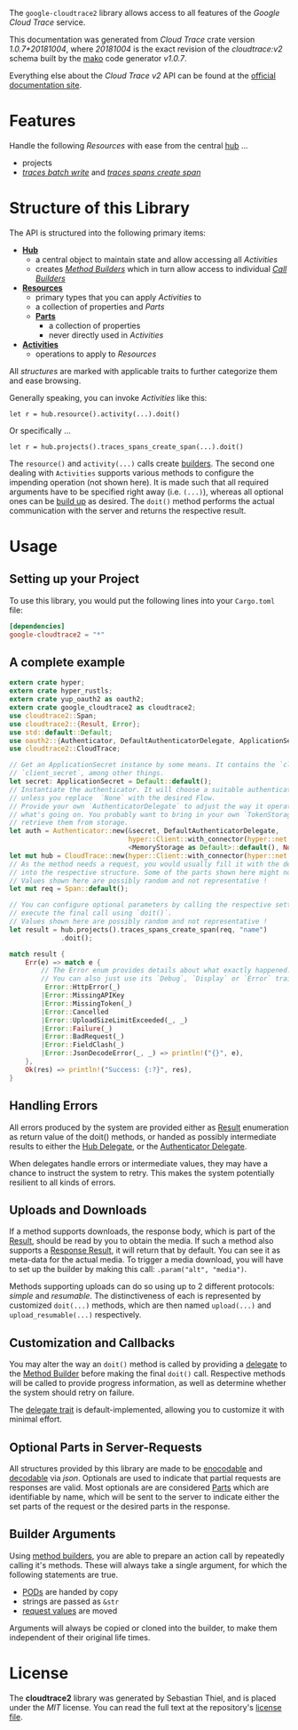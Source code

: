 <!---
DO NOT EDIT !
This file was generated automatically from 'src/mako/api/README.md.mako'
DO NOT EDIT !
-->
The `google-cloudtrace2` library allows access to all features of the *Google Cloud Trace* service.

This documentation was generated from *Cloud Trace* crate version *1.0.7+20181004*, where *20181004* is the exact revision of the *cloudtrace:v2* schema built by the [mako](http://www.makotemplates.org/) code generator *v1.0.7*.

Everything else about the *Cloud Trace* *v2* API can be found at the
[official documentation site](https://cloud.google.com/trace).
# Features

Handle the following *Resources* with ease from the central [hub](https://docs.rs/google-cloudtrace2/1.0.7+20181004/google_cloudtrace2/struct.CloudTrace.html) ... 

* projects
 * [*traces batch write*](https://docs.rs/google-cloudtrace2/1.0.7+20181004/google_cloudtrace2/struct.ProjectTraceBatchWriteCall.html) and [*traces spans create span*](https://docs.rs/google-cloudtrace2/1.0.7+20181004/google_cloudtrace2/struct.ProjectTraceSpanCreateSpanCall.html)




# Structure of this Library

The API is structured into the following primary items:

* **[Hub](https://docs.rs/google-cloudtrace2/1.0.7+20181004/google_cloudtrace2/struct.CloudTrace.html)**
    * a central object to maintain state and allow accessing all *Activities*
    * creates [*Method Builders*](https://docs.rs/google-cloudtrace2/1.0.7+20181004/google_cloudtrace2/trait.MethodsBuilder.html) which in turn
      allow access to individual [*Call Builders*](https://docs.rs/google-cloudtrace2/1.0.7+20181004/google_cloudtrace2/trait.CallBuilder.html)
* **[Resources](https://docs.rs/google-cloudtrace2/1.0.7+20181004/google_cloudtrace2/trait.Resource.html)**
    * primary types that you can apply *Activities* to
    * a collection of properties and *Parts*
    * **[Parts](https://docs.rs/google-cloudtrace2/1.0.7+20181004/google_cloudtrace2/trait.Part.html)**
        * a collection of properties
        * never directly used in *Activities*
* **[Activities](https://docs.rs/google-cloudtrace2/1.0.7+20181004/google_cloudtrace2/trait.CallBuilder.html)**
    * operations to apply to *Resources*

All *structures* are marked with applicable traits to further categorize them and ease browsing.

Generally speaking, you can invoke *Activities* like this:

```Rust,ignore
let r = hub.resource().activity(...).doit()
```

Or specifically ...

```ignore
let r = hub.projects().traces_spans_create_span(...).doit()
```

The `resource()` and `activity(...)` calls create [builders][builder-pattern]. The second one dealing with `Activities` 
supports various methods to configure the impending operation (not shown here). It is made such that all required arguments have to be 
specified right away (i.e. `(...)`), whereas all optional ones can be [build up][builder-pattern] as desired.
The `doit()` method performs the actual communication with the server and returns the respective result.

# Usage

## Setting up your Project

To use this library, you would put the following lines into your `Cargo.toml` file:

```toml
[dependencies]
google-cloudtrace2 = "*"
```

## A complete example

```Rust
extern crate hyper;
extern crate hyper_rustls;
extern crate yup_oauth2 as oauth2;
extern crate google_cloudtrace2 as cloudtrace2;
use cloudtrace2::Span;
use cloudtrace2::{Result, Error};
use std::default::Default;
use oauth2::{Authenticator, DefaultAuthenticatorDelegate, ApplicationSecret, MemoryStorage};
use cloudtrace2::CloudTrace;

// Get an ApplicationSecret instance by some means. It contains the `client_id` and 
// `client_secret`, among other things.
let secret: ApplicationSecret = Default::default();
// Instantiate the authenticator. It will choose a suitable authentication flow for you, 
// unless you replace  `None` with the desired Flow.
// Provide your own `AuthenticatorDelegate` to adjust the way it operates and get feedback about 
// what's going on. You probably want to bring in your own `TokenStorage` to persist tokens and
// retrieve them from storage.
let auth = Authenticator::new(&secret, DefaultAuthenticatorDelegate,
                              hyper::Client::with_connector(hyper::net::HttpsConnector::new(hyper_rustls::TlsClient::new())),
                              <MemoryStorage as Default>::default(), None);
let mut hub = CloudTrace::new(hyper::Client::with_connector(hyper::net::HttpsConnector::new(hyper_rustls::TlsClient::new())), auth);
// As the method needs a request, you would usually fill it with the desired information
// into the respective structure. Some of the parts shown here might not be applicable !
// Values shown here are possibly random and not representative !
let mut req = Span::default();

// You can configure optional parameters by calling the respective setters at will, and
// execute the final call using `doit()`.
// Values shown here are possibly random and not representative !
let result = hub.projects().traces_spans_create_span(req, "name")
             .doit();

match result {
    Err(e) => match e {
        // The Error enum provides details about what exactly happened.
        // You can also just use its `Debug`, `Display` or `Error` traits
         Error::HttpError(_)
        |Error::MissingAPIKey
        |Error::MissingToken(_)
        |Error::Cancelled
        |Error::UploadSizeLimitExceeded(_, _)
        |Error::Failure(_)
        |Error::BadRequest(_)
        |Error::FieldClash(_)
        |Error::JsonDecodeError(_, _) => println!("{}", e),
    },
    Ok(res) => println!("Success: {:?}", res),
}

```
## Handling Errors

All errors produced by the system are provided either as [Result](https://docs.rs/google-cloudtrace2/1.0.7+20181004/google_cloudtrace2/enum.Result.html) enumeration as return value of 
the doit() methods, or handed as possibly intermediate results to either the 
[Hub Delegate](https://docs.rs/google-cloudtrace2/1.0.7+20181004/google_cloudtrace2/trait.Delegate.html), or the [Authenticator Delegate](https://docs.rs/yup-oauth2/*/yup_oauth2/trait.AuthenticatorDelegate.html).

When delegates handle errors or intermediate values, they may have a chance to instruct the system to retry. This 
makes the system potentially resilient to all kinds of errors.

## Uploads and Downloads
If a method supports downloads, the response body, which is part of the [Result](https://docs.rs/google-cloudtrace2/1.0.7+20181004/google_cloudtrace2/enum.Result.html), should be
read by you to obtain the media.
If such a method also supports a [Response Result](https://docs.rs/google-cloudtrace2/1.0.7+20181004/google_cloudtrace2/trait.ResponseResult.html), it will return that by default.
You can see it as meta-data for the actual media. To trigger a media download, you will have to set up the builder by making
this call: `.param("alt", "media")`.

Methods supporting uploads can do so using up to 2 different protocols: 
*simple* and *resumable*. The distinctiveness of each is represented by customized 
`doit(...)` methods, which are then named `upload(...)` and `upload_resumable(...)` respectively.

## Customization and Callbacks

You may alter the way an `doit()` method is called by providing a [delegate](https://docs.rs/google-cloudtrace2/1.0.7+20181004/google_cloudtrace2/trait.Delegate.html) to the 
[Method Builder](https://docs.rs/google-cloudtrace2/1.0.7+20181004/google_cloudtrace2/trait.CallBuilder.html) before making the final `doit()` call. 
Respective methods will be called to provide progress information, as well as determine whether the system should 
retry on failure.

The [delegate trait](https://docs.rs/google-cloudtrace2/1.0.7+20181004/google_cloudtrace2/trait.Delegate.html) is default-implemented, allowing you to customize it with minimal effort.

## Optional Parts in Server-Requests

All structures provided by this library are made to be [enocodable](https://docs.rs/google-cloudtrace2/1.0.7+20181004/google_cloudtrace2/trait.RequestValue.html) and 
[decodable](https://docs.rs/google-cloudtrace2/1.0.7+20181004/google_cloudtrace2/trait.ResponseResult.html) via *json*. Optionals are used to indicate that partial requests are responses 
are valid.
Most optionals are are considered [Parts](https://docs.rs/google-cloudtrace2/1.0.7+20181004/google_cloudtrace2/trait.Part.html) which are identifiable by name, which will be sent to 
the server to indicate either the set parts of the request or the desired parts in the response.

## Builder Arguments

Using [method builders](https://docs.rs/google-cloudtrace2/1.0.7+20181004/google_cloudtrace2/trait.CallBuilder.html), you are able to prepare an action call by repeatedly calling it's methods.
These will always take a single argument, for which the following statements are true.

* [PODs][wiki-pod] are handed by copy
* strings are passed as `&str`
* [request values](https://docs.rs/google-cloudtrace2/1.0.7+20181004/google_cloudtrace2/trait.RequestValue.html) are moved

Arguments will always be copied or cloned into the builder, to make them independent of their original life times.

[wiki-pod]: http://en.wikipedia.org/wiki/Plain_old_data_structure
[builder-pattern]: http://en.wikipedia.org/wiki/Builder_pattern
[google-go-api]: https://github.com/google/google-api-go-client

# License
The **cloudtrace2** library was generated by Sebastian Thiel, and is placed 
under the *MIT* license.
You can read the full text at the repository's [license file][repo-license].

[repo-license]: https://github.com/Byron/google-apis-rsblob/master/LICENSE.md
